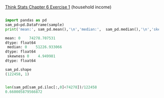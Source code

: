 [Think Stats Chapter 6 Exercise 1](http://greenteapress.com/thinkstats2/html/thinkstats2007.html#toc60) (household income)

```python

import pandas as pd
sam_pd=pd.DataFrame(sample)
print('mean:', sam_pd.mean(),'\n','median:',  sam_pd.median(),'\n','skewness', sam_pd.skew())

mean: 0    74278.707531
dtype: float64 
 median: 0    51226.933066
dtype: float64 
 skewness 0    4.949981
dtype: float64

sam_pd.shape
(122458, 1)


len(sam_pd[sam_pd.iloc[:,0]<74278])/122458
0.660005879566872

```




